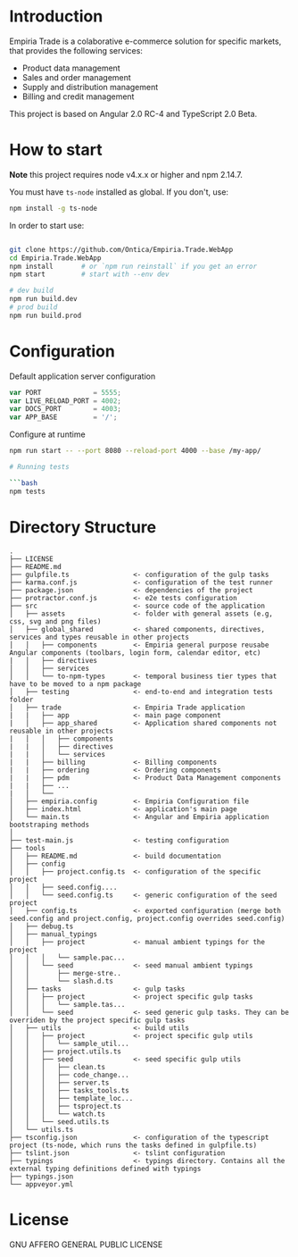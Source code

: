 # Introduction

Empiria Trade is a colaborative e-commerce solution for specific markets,
that provides the following services:

* Product data management
* Sales and order management
* Supply and distribution management
* Billing and credit management


This project is based on Angular 2.0 RC-4 and TypeScript 2.0 Beta.

# How to start

**Note** this project requires node v4.x.x or higher and npm 2.14.7.

You must have `ts-node` installed as global. If you don't, use:

```bash
npm install -g ts-node
```

In order to start use:
```bash

git clone https://github.com/Ontica/Empiria.Trade.WebApp
cd Empiria.Trade.WebApp
npm install       # or `npm run reinstall` if you get an error
npm start         # start with --env dev

# dev build
npm run build.dev
# prod build
npm run build.prod
```

# Configuration

Default application server configuration

```javascript
var PORT             = 5555;
var LIVE_RELOAD_PORT = 4002;
var DOCS_PORT        = 4003;
var APP_BASE         = '/';
```

Configure at runtime

```bash
npm run start -- --port 8080 --reload-port 4000 --base /my-app/

# Running tests

```bash
npm tests
```

# Directory Structure

```
.
├── LICENSE
├── README.md
├── gulpfile.ts                <- configuration of the gulp tasks
├── karma.conf.js              <- configuration of the test runner
├── package.json               <- dependencies of the project
├── protractor.conf.js         <- e2e tests configuration
├── src                        <- source code of the application
│   ├── assets                 <- folder with general assets (e.g, css, svg and png files)
│   ├── global_shared          <- shared components, directives, services and types reusable in other projects
│   │   ├── components         <- Empiria general purpose reusabe Angular components (toolbars, login form, calendar editor, etc)
|   │   ├── directives
│   │   ├── services
│   │   └── to-npm-types       <- temporal business tier types that have to be moved to a npm package
│   ├── testing                <- end-to-end and integration tests folder
│   ├── trade                  <- Empiria Trade application
|   |   ├── app                <- main page component
|   │   ├── app_shared         <- Application shared components not reusable in other projects
|   │   │   ├── components
|   |   │   ├── directives
|   |   │   └── services
|   |   ├── billing            <- Billing components
|   |   ├── ordering           <- Ordering components
|   |   ├── pdm                <- Product Data Management components
|   |   ├── ...
|   │   └──
│   ├── empiria.config         <- Empiria Configuration file
│   ├── index.html             <- application's main page
│   └── main.ts                <- Angular and Empiria application bootstraping methods
│
├── test-main.js               <- testing configuration
├── tools
│   ├── README.md              <- build documentation
│   ├── config
│   │   ├── project.config.ts  <- configuration of the specific project
│   │   ├── seed.config....
│   │   └── seed.config.ts     <- generic configuration of the seed project
│   ├── config.ts              <- exported configuration (merge both seed.config and project.config, project.config overrides seed.config)
│   ├── debug.ts
│   ├── manual_typings
│   │   ├── project            <- manual ambient typings for the project
│   │   │   └── sample.pac...
│   │   └── seed               <- seed manual ambient typings
│   │       ├── merge-stre..
│   │       └── slash.d.ts
│   ├── tasks                  <- gulp tasks
│   │   ├── project            <- project specific gulp tasks
│   │   │   └── sample.tas...
│   │   └── seed               <- seed generic gulp tasks. They can be overriden by the project specific gulp tasks
│   ├── utils                  <- build utils
│   │   ├── project            <- project specific gulp utils
│   │   │   └── sample_util...
│   │   ├── project.utils.ts
│   │   ├── seed               <- seed specific gulp utils
│   │   │   ├── clean.ts
│   │   │   ├── code_change...
│   │   │   ├── server.ts
│   │   │   ├── tasks_tools.ts
│   │   │   ├── template_loc...
│   │   │   ├── tsproject.ts
│   │   │   └── watch.ts
│   │   └── seed.utils.ts
│   └── utils.ts
├── tsconfig.json              <- configuration of the typescript project (ts-node, which runs the tasks defined in gulpfile.ts)
├── tslint.json                <- tslint configuration
├── typings                    <- typings directory. Contains all the external typing definitions defined with typings
├── typings.json
└── appveyor.yml
```

# License

GNU AFFERO GENERAL PUBLIC LICENSE

